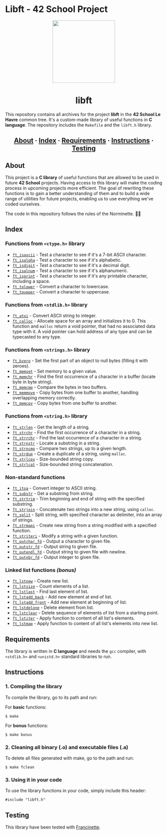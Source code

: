 # Libft - 42 School Project

<div id="header" align="center">
  <img src="https://github.com/ayogun/42-project-badges/blob/main/badges/get_next_linem.png?raw=true" width="200"/>
</div>

<h1 align="center">libft</h1>

This repository contains all archives for the project __libft__ in the __42 School Le Havre__ common tree. It's a custom-made library of useful functions in __C language__. The repository includes the `Makefile` and the `libft.h` library.

<h2 align="center">
	<a href="#about">About</a>
	<span> · </span>
	<a href="#index">Index</a>
	<span> · </span>
	<a href="#requirements">Requirements</a>
	<span> · </span>
	<a href="#instructions">Instructions</a>
	<span> · </span>
	<a href="#testing">Testing</a>
</h2>

## About

This project is a __C library__ of useful functions that are allowed to be used in future __42 School__ projects. Having access to this library will make the coding process in upcoming projects more efficient. The goal of rewriting these functions is to gain a better understanding of them and to build a wide range of utilities for future projects, enabling us to use everything we've coded ourselves.

The code in this repository follows the rules of the Norminette. 😮‍💨

## Index
### Functions from `<ctype.h>` library
* [`ft_isascii`](https://github.com/MaximeGDFR/Libft_42/blob/main/ft_isascii.c) - Test a character to see if it's a 7-bit ASCII character.
* [`ft_isalpha`](https://github.com/MaximeGDFR/Libft_42/blob/main/ft_isalpha.c) - Test a character to see if it's alphabetic.
* [`ft_isdigit`](https://github.com/MaximeGDFR/Libft_42/blob/main/ft_isdigit.c) - Test a character to see if it's a decimal digit.
* [`ft_isalnum`](https://github.com/MaximeGDFR/Libft_42/blob/main/ft_isalnum.c) - Test a character to see if it's alphanumeric.
* [`ft_isprint`](https://github.com/MaximeGDFR/Libft_42/blob/main/ft_isprint.c) - Test a character to see if it's any printable character, including a space.
* [`ft_tolower`](https://github.com/MaximeGDFR/Libft_42/blob/main/ft_tolower.c) - Convert a character to lowercase.
* [`ft_toupper`](https://github.com/MaximeGDFR/Libft_42/blob/main/ft_toupper.c) - Convert a character to uppercase.

### Functions from `<stdlib.h>` library
* [`ft_atoi`](https://github.com/MaximeGDFR/Libft_42/blob/main/ft_atoi.c) - Convert ASCII string to integer.
* [`ft_calloc`](https://github.com/MaximeGDFR/Libft_42/blob/main/ft_calloc.c) - Allocate space for an array and initializes it to 0. This function and `malloc` return a void pointer, that had no associated data type with it. A void pointer can hold address of any type and can be typecasted to any type.

### Functions from `<strings.h>` library
* [`ft_bzero`](https://github.com/MaximeGDFR/Libft_42/blob/main/ft_bzero.c) - Set the first part of an object to null bytes (filling it with zeroes).
* [`ft_memset`](https://github.com/MaximeGDFR/Libft_42/blob/main/ft_memset.c) - Set memory to a given value.
* [`ft_memchr`](https://github.com/MaximeGDFR/Libft_42/blob/main/ft_memchr.c) - Find the first occurrence of a character in a buffer (locate byte in byte string).
* [`ft_memcmp`](https://github.com/MaximeGDFR/Libft_42/blob/main/ft_memcmp.c) - Compare the bytes in two buffers.
* [`ft_memmove`](https://github.com/MaximeGDFR/Libft_42/blob/main/ft_memmove.c) - Copy bytes from one buffer to another, handling overlapping memory correctly.
* [`ft_memcpy`](https://github.com/MaximeGDFR/Libft_42/blob/main/ft_memcpy.c) - Copy bytes from one buffer to another.

### Functions from `<string.h>` library
* [`ft_strlen`](https://github.com/MaximeGDFR/Libft_42/blob/main/ft_strlen.c) - Get the length of a string.
* [`ft_strchr`](https://github.com/MaximeGDFR/Libft_42/blob/main/ft_strchr.c) - Find the first occurrence of a character in a string.
* [`ft_strrchr`](https://github.com/MaximeGDFR/Libft_42/blob/main/ft_strrchr.c) - Find the last occurrence of a character in a string.
* [`ft_strnstr`](https://github.com/MaximeGDFR/Libft_42/blob/main/ft_strnstr.c) - Locate a substring in a string.
* [`ft_strncmp`](https://github.com/MaximeGDFR/Libft_42/blob/main/ft_strncmp.c) - Compare two strings, up to a given length.
* [`ft_strdup`](https://github.com/MaximeGDFR/Libft_42/blob/main/ft_strdup.c) - Create a duplicate of a string, using `malloc`.
* [`ft_strlcpy`](https://github.com/MaximeGDFR/Libft_42/blob/main/ft_strlcpy.c) - Size-bounded string copy.
* [`ft_strlcat`](https://github.com/MaximeGDFR/Libft_42/blob/main/ft_strlcat.c) - Size-bounded string concatenation.

### Non-standard functions
* [`ft_itoa`](https://github.com/MaximeGDFR/Libft_42/blob/main/ft_itoa.c) - Convert integer to ASCII string.
* [`ft_substr`](https://github.com/MaximeGDFR/Libft_42/blob/main/ft_substr.c) - Get a substring from string.
* [`ft_strtrim`](https://github.com/MaximeGDFR/Libft_42/blob/main/ft_strtrim.c) - Trim beginning and end of string with the specified substring.
* [`ft_strjoin`](https://github.com/MaximeGDFR/Libft_42/blob/main/ft_strjoin.c) - Concatenate two strings into a new string, using `calloc`.
* [`ft_split`](https://github.com/MaximeGDFR/Libft_42/blob/main/ft_split.c) - Split string, with specified character as delimiter, into an array of strings.
* [`ft_strmapi`](https://github.com/MaximeGDFR/Libft_42/blob/main/ft_strmapi.c) - Create new string from a string modified with a specified function.
* [`ft_striteri`](https://github.com/MaximeGDFR/Libft_42/blob/main/ft_striteri.c) - Modify a string with a given function.
* [`ft_putchar_fd`](https://github.com/MaximeGDFR/Libft_42/blob/main/ft_putchar_fd.c) - Output a character to given file.
* [`ft_putstr_fd`](https://github.com/MaximeGDFR/Libft_42/blob/main/ft_putstr_fd.c) - Output string to given file.
* [`ft_putendl_fd`](https://github.com/MaximeGDFR/Libft_42/blob/main/ft_putendl_fd.c) - Output string to given file with newline.
* [`ft_putnbr_fd`](https://github.com/MaximeGDFR/Libft_42/blob/main/ft_putnbr_fd.c) - Output integer to given file.

### Linked list functions *(bonus)*
* [`ft_lstnew`](https://github.com/MaximeGDFR/Libft_42/blob/main/ft_lstnew.c) - Create new list.
* [`ft_lstsize`](https://github.com/MaximeGDFR/Libft_42/blob/main/ft_lstsize.c) - Count elements of a list.
* [`ft_lstlast`](https://github.com/MaximeGDFR/Libft_42/blob/main/ft_lstlast.c) - Find last element of list.
* [`ft_lstadd_back`](https://github.com/MaximeGDFR/Libft_42/blob/main/ft_lstadd_back.c) - Add new element at end of list.
* [`ft_lstadd_front`](https://github.com/MaximeGDFR/Libft_42/blob/main/ft_lstadd_front.c) - Add new element at beginning of list.
* [`ft_lstdelone`](https://github.com/MaximeGDFR/Libft_42/blob/main/ft_lstdelone.c) - Delete element from list.
* [`ft_lstclear`](https://github.com/MaximeGDFR/Libft_42/blob/main/ft_lstclear.c) - Delete sequence of elements of list from a starting point.
* [`ft_lstiter`](https://github.com/MaximeGDFR/Libft_42/blob/main/ft_lstiter.c) - Apply function to content of all list's elements.
* [`ft_lstmap`](https://github.com/MaximeGDFR/Libft_42/blob/main/ft_lstmap.c) - Apply function to content of all list's elements into new list.

## Requirements
The library is written in __C language__ and needs the `gcc` compiler, with `<stdlib.h>` and `<unistd.h>` standard libraries to run.

## Instructions

### 1. Compiling the library

To compile the library, go to its path and run:

For __basic__ functions:
```
$ make
```

For __bonus__ functions:
```
$ make bonus
```

### 2. Cleaning all binary (.o) and executable files (.a)

To delete all files generated with make, go to the path and run:
```
$ make fclean
```

### 3. Using it in your code

To use the library functions in your code, simply include this header:
```
#include "libft.h"
```

## Testing
This library have been tested with [Francinette](https://github.com/xicodomingues/francinette).
